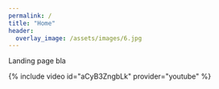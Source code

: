 ```yaml
---
permalink: /
title: "Home"
header:
  overlay_image: /assets/images/6.jpg
---
```


Landing page bla

{% include video id="aCyB3ZngbLk" provider="youtube" %}